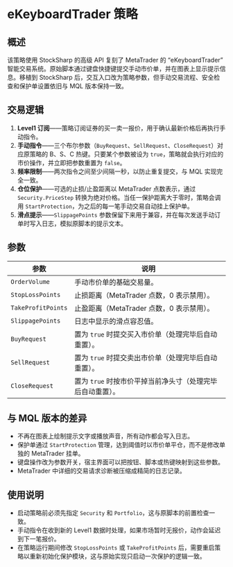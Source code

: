 # eKeyboardTrader 策略

## 概述
该策略使用 StockSharp 的高级 API 复刻了 MetaTrader 的 “eKeyboardTrader” 智能交易系统。原始脚本通过键盘快捷键提交手动市价单，并在图表上显示提示信息。移植到 StockSharp 后，交互入口改为策略参数，但手动交易流程、安全检查和保护单设置依旧与 MQL 版本保持一致。

## 交易逻辑
1. **Level1 订阅**——策略订阅证券的买一卖一报价，用于确认最新价格后再执行手动指令。
2. **手动指令**——三个布尔参数（`BuyRequest`、`SellRequest`、`CloseRequest`）对应原策略的 B、S、C 热键。只要某个参数被设为 `true`，策略就会执行对应的市价操作，并立即把参数重置为 `false`。
3. **频率限制**——两次指令之间至少间隔一秒，以防止重复提交，与 MQL 实现完全一致。
4. **仓位保护**——可选的止损/止盈距离以 MetaTrader 点数表示，通过 `Security.PriceStep` 转换为绝对价格。当任一保护距离大于零时，策略会调用 `StartProtection`，为之后的每一笔手动交易自动挂上保护单。
5. **滑点提示**——`SlippagePoints` 参数保留下来用于兼容，并在每次发送手动订单时写入日志，模拟原脚本的提示文本。

## 参数
| 参数 | 说明 |
|------|------|
| `OrderVolume` | 手动市价单的基础交易量。 |
| `StopLossPoints` | 止损距离（MetaTrader 点数，0 表示禁用）。 |
| `TakeProfitPoints` | 止盈距离（MetaTrader 点数，0 表示禁用）。 |
| `SlippagePoints` | 日志中显示的滑点容忍值。 |
| `BuyRequest` | 置为 `true` 时提交买入市价单（处理完毕后自动重置）。 |
| `SellRequest` | 置为 `true` 时提交卖出市价单（处理完毕后自动重置）。 |
| `CloseRequest` | 置为 `true` 时按市价平掉当前净头寸（处理完毕后自动重置）。 |

## 与 MQL 版本的差异
- 不再在图表上绘制提示文字或播放声音，所有动作都会写入日志。
- 保护单通过 `StartProtection` 管理，达到阈值时以市价单平仓，而不是修改单独的 MetaTrader 挂单。
- 键盘操作改为参数开关，宿主界面可以把按钮、脚本或热键映射到这些参数。
- MetaTrader 中详细的交易请求诊断被压缩成精简的日志记录。

## 使用说明
- 启动策略前必须先指定 `Security` 和 `Portfolio`，这与原脚本的前置检查一致。
- 手动指令在收到新的 Level1 数据时处理，如果市场暂时无报价，动作会延迟到下一笔报价。
- 在策略运行期间修改 `StopLossPoints` 或 `TakeProfitPoints` 后，需要重启策略以重新初始化保护模块，这与原始实现只启动一次保护的逻辑一致。
